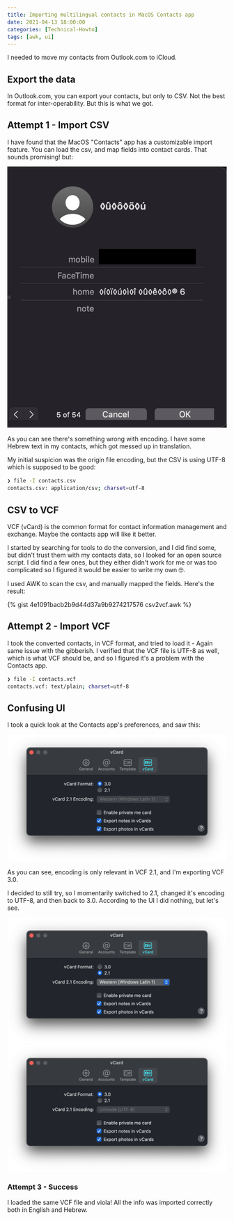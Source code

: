 ```yaml
---
title: Importing multilingual contacts in MacOS Contacts app
date: 2021-04-13 18:00:00
categories: [Technical-Howto]
tags: [awk, ui]
---
```


I needed to move my contacts from Outlook.com to iCloud.

## Export the data

In Outlook.com, you can export your contacts, but only to CSV. Not the best format for inter-operability. But this is what we got.

## Attempt 1 - Import CSV

I have found that the MacOS "Contacts" app has a customizable import feature. You can load the csv, and map fields into contact cards. That sounds promising! but:

![gibberish](/images/2021-04-13-importing-multilingual-contacts-in-macos-contacts-app_1.png)

As you can see there's something wrong with encoding. I have some Hebrew text in my contacts, which got messed up in translation.

My initial suspicion was the origin file encoding, but the CSV is using UTF-8 which is supposed to be good:

```bash
❯ file -I contacts.csv
contacts.csv: application/csv; charset=utf-8
```

## CSV to VCF

VCF (vCard) is the common format for contact information management and exchange. Maybe the contacts app will like it better.

I started by searching for tools to do the conversion, and I did find some, but didn't trust them with my contacts data, so I looked for an open source script. I did find a few ones, but they either didn't work for me or was too complicated so I figured it would be easier to write my own 🤓.

I used AWK to scan the csv, and manually mapped the fields. Here's the result:

{% gist 4e1091bacb2b9d44d37a9b9274217576 csv2vcf.awk %}

## Attempt 2 - Import VCF

I took the converted contacts, in VCF format, and tried to load it - Again same issue with the gibberish. I verified that the VCF file is UTF-8 as well, which is what VCF should be, and so I figured it's a problem with the Contacts app.

```bash
❯ file -I contacts.vcf
contacts.vcf: text/plain; charset=utf-8
```

## Confusing UI

I took a quick look at the Contacts app's preferences, and saw this:

![grayed out](/images/2021-04-13-importing-multilingual-contacts-in-macos-contacts-app_2.png)

As you can see, encoding is only relevant in VCF 2.1, and I'm exporting VCF 3.0.

I decided to still try, so I momentarily switched to 2.1, changed it's encoding to UTF-8, and then back to 3.0. According to the UI I did nothing, but let's see.

![enable](/images/2021-04-13-importing-multilingual-contacts-in-macos-contacts-app_3.png)
![back](/images/2021-04-13-importing-multilingual-contacts-in-macos-contacts-app_4.png)

### Attempt 3 - Success

I loaded the same VCF file and viola! All the info was imported correctly both in English and Hebrew.
